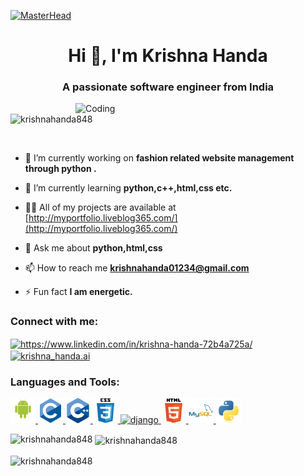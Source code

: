 [![MasterHead](https://cdn.dribbble.com/users/416610/screenshots/4801105/coding_desk_flat_vector_ui_ux_design_illustration_motion_animation_gif2.gif)](https://krishnahanda484.io)
<h1 align="center">Hi 👋, I'm Krishna Handa</h1>
<h3 align="center">A passionate software engineer from India</h3>
<img align="right" alt="Coding" width="400" src="https://cdn.dribbble.com/users/1059583/screenshots/4171367/coding-freak.gif">
<p align="left"> <img src="https://komarev.com/ghpvc/?username=krishnahanda848&label=Profile%20views&color=0e75b6&style=flat" alt="krishnahanda848" /> </p>

<p align="left"> <a href="https://twitter.com/" target="blank"><img src="https://img.shields.io/twitter/follow/?logo=twitter&style=for-the-badge" alt="" /></a> </p>

- 🔭 I’m currently working on **fashion related website management through python .**

- 🌱 I’m currently learning **python,c++,html,css etc.**

- 👨‍💻 All of my projects are available at [http://myportfolio.liveblog365.com/](http://myportfolio.liveblog365.com/)

- 💬 Ask me about **python,html,css**

- 📫 How to reach me **krishnahanda01234@gmail.com**

- ⚡ Fun fact **I am energetic.**

<h3 align="left">Connect with me:</h3>
<p align="left">
<a href="https://linkedin.com/in/https://www.linkedin.com/in/krishna-handa-72b4a725a/" target="blank"><img align="center" src="https://raw.githubusercontent.com/rahuldkjain/github-profile-readme-generator/master/src/images/icons/Social/linked-in-alt.svg" alt="https://www.linkedin.com/in/krishna-handa-72b4a725a/" height="30" width="40" /></a>
<a href="https://instagram.com/krishna_handa.ai" target="blank"><img align="center" src="https://raw.githubusercontent.com/rahuldkjain/github-profile-readme-generator/master/src/images/icons/Social/instagram.svg" alt="krishna_handa.ai" height="30" width="40" /></a>
</p>

<h3 align="left">Languages and Tools:</h3>
<p align="left"> <a href="https://developer.android.com" target="_blank" rel="noreferrer"> <img src="https://raw.githubusercontent.com/devicons/devicon/master/icons/android/android-original-wordmark.svg" alt="android" width="40" height="40"/> </a> <a href="https://www.cprogramming.com/" target="_blank" rel="noreferrer"> <img src="https://raw.githubusercontent.com/devicons/devicon/master/icons/c/c-original.svg" alt="c" width="40" height="40"/> </a> <a href="https://www.w3schools.com/cpp/" target="_blank" rel="noreferrer"> <img src="https://raw.githubusercontent.com/devicons/devicon/master/icons/cplusplus/cplusplus-original.svg" alt="cplusplus" width="40" height="40"/> </a> <a href="https://www.w3schools.com/css/" target="_blank" rel="noreferrer"> <img src="https://raw.githubusercontent.com/devicons/devicon/master/icons/css3/css3-original-wordmark.svg" alt="css3" width="40" height="40"/> </a> <a href="https://www.djangoproject.com/" target="_blank" rel="noreferrer"> <img src="https://cdn.worldvectorlogo.com/logos/django.svg" alt="django" width="40" height="40"/> </a> <a href="https://www.w3.org/html/" target="_blank" rel="noreferrer"> <img src="https://raw.githubusercontent.com/devicons/devicon/master/icons/html5/html5-original-wordmark.svg" alt="html5" width="40" height="40"/> </a> <a href="https://www.mysql.com/" target="_blank" rel="noreferrer"> <img src="https://raw.githubusercontent.com/devicons/devicon/master/icons/mysql/mysql-original-wordmark.svg" alt="mysql" width="40" height="40"/> </a> <a href="https://www.python.org" target="_blank" rel="noreferrer"> <img src="https://raw.githubusercontent.com/devicons/devicon/master/icons/python/python-original.svg" alt="python" width="40" height="40"/> </a> </p>

<p><img align="left" src="https://github-readme-stats.vercel.app/api/top-langs?username=krishnahanda848&show_icons=true&locale=en&layout=compact" alt="krishnahanda848" /></p>

<p>&nbsp;<img align="center" src="https://github-readme-stats.vercel.app/api?username=krishnahanda848&show_icons=true&locale=en" alt="krishnahanda848" /></p>

<p><img align="center" src="https://github-readme-streak-stats.herokuapp.com/?user=krishnahanda848&" alt="krishnahanda848" /></p>
